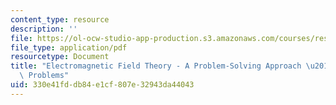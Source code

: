 ```yaml
---
content_type: resource
description: ''
file: https://ol-ocw-studio-app-production.s3.amazonaws.com/courses/res-6-002-electromagnetic-field-theory-a-problem-solving-approach-spring-2008/330e41fddb84e1cf807e32943da44043_MITRES_6_002S08_chap01_pset.pdf
file_type: application/pdf
resourcetype: Document
title: "Electromagnetic Field Theory - A Problem-Solving Approach \u2013 Chapter 1:\
  \ Problems"
uid: 330e41fd-db84-e1cf-807e-32943da44043
---
```

